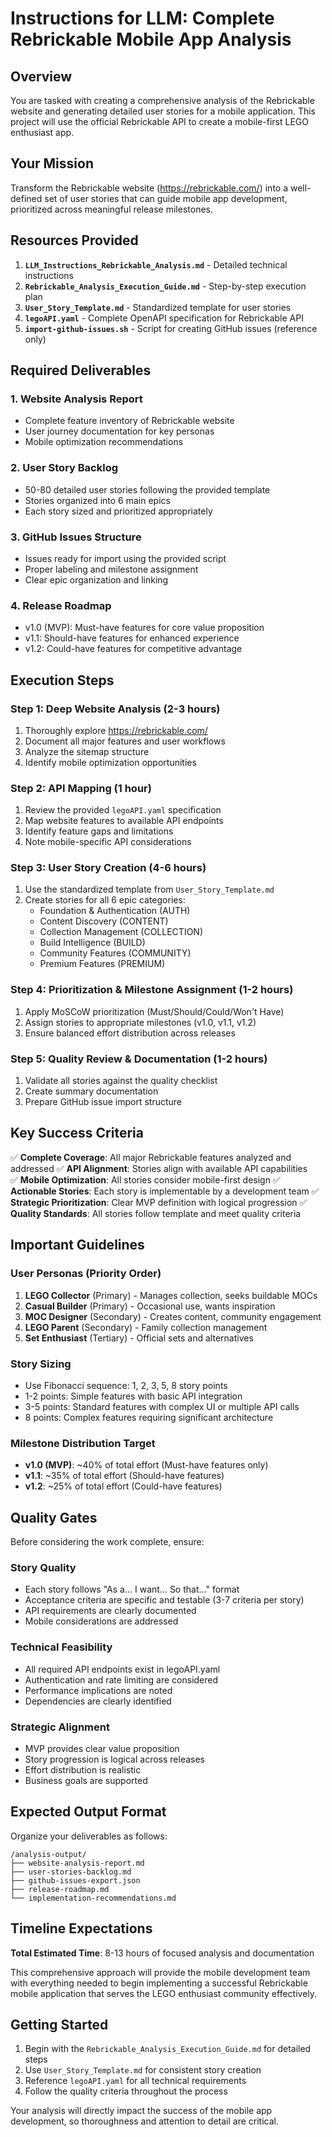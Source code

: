 # Instructions for LLM: Complete Rebrickable Mobile App Analysis

## Overview

You are tasked with creating a comprehensive analysis of the Rebrickable website and generating detailed user stories for a mobile application. This project will use the official Rebrickable API to create a mobile-first LEGO enthusiast app.

## Your Mission

Transform the Rebrickable website (https://rebrickable.com/) into a well-defined set of user stories that can guide mobile app development, prioritized across meaningful release milestones.

## Resources Provided

1. **`LLM_Instructions_Rebrickable_Analysis.md`** - Detailed technical instructions
2. **`Rebrickable_Analysis_Execution_Guide.md`** - Step-by-step execution plan  
3. **`User_Story_Template.md`** - Standardized template for user stories
4. **`legoAPI.yaml`** - Complete OpenAPI specification for Rebrickable API
5. **`import-github-issues.sh`** - Script for creating GitHub issues (reference only)

## Required Deliverables

### 1. Website Analysis Report
- Complete feature inventory of Rebrickable website
- User journey documentation for key personas
- Mobile optimization recommendations

### 2. User Story Backlog
- 50-80 detailed user stories following the provided template
- Stories organized into 6 main epics
- Each story sized and prioritized appropriately

### 3. GitHub Issues Structure
- Issues ready for import using the provided script
- Proper labeling and milestone assignment
- Clear epic organization and linking

### 4. Release Roadmap
- v1.0 (MVP): Must-have features for core value proposition
- v1.1: Should-have features for enhanced experience  
- v1.2: Could-have features for competitive advantage

## Execution Steps

### Step 1: Deep Website Analysis (2-3 hours)
1. Thoroughly explore https://rebrickable.com/
2. Document all major features and user workflows
3. Analyze the sitemap structure
4. Identify mobile optimization opportunities

### Step 2: API Mapping (1 hour)
1. Review the provided `legoAPI.yaml` specification
2. Map website features to available API endpoints
3. Identify feature gaps and limitations
4. Note mobile-specific API considerations

### Step 3: User Story Creation (4-6 hours)
1. Use the standardized template from `User_Story_Template.md`
2. Create stories for all 6 epic categories:
   - Foundation & Authentication (AUTH)
   - Content Discovery (CONTENT)
   - Collection Management (COLLECTION)
   - Build Intelligence (BUILD)
   - Community Features (COMMUNITY)
   - Premium Features (PREMIUM)

### Step 4: Prioritization & Milestone Assignment (1-2 hours)
1. Apply MoSCoW prioritization (Must/Should/Could/Won't Have)
2. Assign stories to appropriate milestones (v1.0, v1.1, v1.2)
3. Ensure balanced effort distribution across releases

### Step 5: Quality Review & Documentation (1-2 hours)
1. Validate all stories against the quality checklist
2. Create summary documentation
3. Prepare GitHub issue import structure

## Key Success Criteria

✅ **Complete Coverage**: All major Rebrickable features analyzed and addressed
✅ **API Alignment**: Stories align with available API capabilities  
✅ **Mobile Optimization**: All stories consider mobile-first design
✅ **Actionable Stories**: Each story is implementable by a development team
✅ **Strategic Prioritization**: Clear MVP definition with logical progression
✅ **Quality Standards**: All stories follow template and meet quality criteria

## Important Guidelines

### User Personas (Priority Order)
1. **LEGO Collector** (Primary) - Manages collection, seeks buildable MOCs
2. **Casual Builder** (Primary) - Occasional use, wants inspiration
3. **MOC Designer** (Secondary) - Creates content, community engagement
4. **LEGO Parent** (Secondary) - Family collection management
5. **Set Enthusiast** (Tertiary) - Official sets and alternatives

### Story Sizing
- Use Fibonacci sequence: 1, 2, 3, 5, 8 story points
- 1-2 points: Simple features with basic API integration
- 3-5 points: Standard features with complex UI or multiple API calls
- 8 points: Complex features requiring significant architecture

### Milestone Distribution Target
- **v1.0 (MVP)**: ~40% of total effort (Must-have features only)
- **v1.1**: ~35% of total effort (Should-have features)
- **v1.2**: ~25% of total effort (Could-have features)

## Quality Gates

Before considering the work complete, ensure:

### Story Quality
- Each story follows "As a... I want... So that..." format
- Acceptance criteria are specific and testable (3-7 criteria per story)
- API requirements are clearly documented
- Mobile considerations are addressed

### Technical Feasibility  
- All required API endpoints exist in legoAPI.yaml
- Authentication and rate limiting are considered
- Performance implications are noted
- Dependencies are clearly identified

### Strategic Alignment
- MVP provides clear value proposition
- Story progression is logical across releases
- Effort distribution is realistic
- Business goals are supported

## Expected Output Format

Organize your deliverables as follows:

```
/analysis-output/
├── website-analysis-report.md
├── user-stories-backlog.md
├── github-issues-export.json
├── release-roadmap.md
└── implementation-recommendations.md
```

## Timeline Expectations

**Total Estimated Time**: 8-13 hours of focused analysis and documentation

This comprehensive approach will provide the mobile development team with everything needed to begin implementing a successful Rebrickable mobile application that serves the LEGO enthusiast community effectively.

## Getting Started

1. Begin with the `Rebrickable_Analysis_Execution_Guide.md` for detailed steps
2. Use `User_Story_Template.md` for consistent story creation
3. Reference `legoAPI.yaml` for all technical requirements
4. Follow the quality criteria throughout the process

Your analysis will directly impact the success of the mobile app development, so thoroughness and attention to detail are critical.
